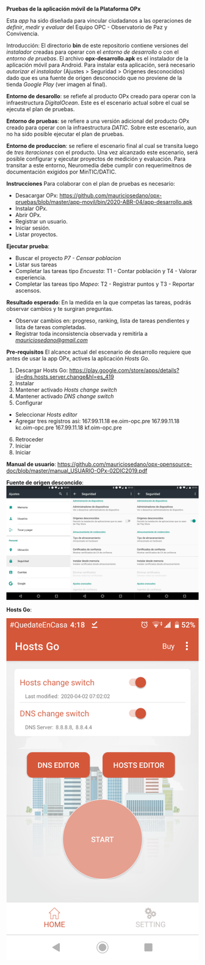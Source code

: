 **Pruebas de la aplicación móvil de la Plataforma OPx**

Esta *app* ha sido diseñada para vincular ciudadanos a las operaciones de *definir*, *medir* y *evaluar* del Equipo OPC - Observatorio de Paz y Convivencia. 

Introducción:
El directorio **bin** de este repositorio contiene versiones del *instalador* creadas para operar con el *entorno de desarrollo* o con el *entorno de pruebas*. El archivo **opx-desarrollo.apk** es el instalador de la aplicación móvil para Android. Para instalar esta aplicación, será necesario *autorizar el instalador* (Ajustes > Seguridad > Origenes desconocidos) dado que es una fuente de origen desconocido que no proviene de la tienda *Google Play* (ver imagen al final).


**Entorno de desarollo**: se refiefe al producto OPx creado para operar con la infraestructura *DigitalOcean*. Este es el escenario actual sobre el cual se ejecuta el plan de pruebas. 

**Entorno de pruebas**: se refiere a una versión adicional del producto OPx creado para operar con la infraestructura *DATIC*. Sobre este escenario, aun no ha sido posible ejecutar el plan de pruebas. 

**Entorno de produccion**: se refiere el escenario final al cual se transita luego de *tres iteraciones* con el producto. Una vez alcanzado este escenario, será posible configurar y ejecutar proyectos de medición y evaluación. Para transitar a este entorno, Neuromedia debe cumplir con requerimeitnos de documentación exigidos por MinTIC/DATIC.  


**Instrucciones**
Para colaborar con el plan de pruebas es necesario:
- Desacargar OPx: https://github.com/mauriciosedano/opx-pruebas/blob/master/app-movil/bin/2020-ABR-04/app-desarrollo.apk
- Instalar OPx.
- Abrir OPx.
- Registrar un usuario. 
- Iniciar sesión. 
- Listar proyectos. 

**Ejecutar prueba**:
- Buscar el proyecto *P7 - Censar poblacion* 
- Listar sus tareas
- Completar las tareas tipo *Encuesta*: T1 - Contar población y T4 - Valorar experiencia.
- Completar las tareas tipo *Mapeo*: T2 - Registrar puntos y T3 - Reportar ascensos.

**Resultado esperado**:
En la medida en la que competas las tareas, podrás observar cambios y te surgiran preguntas. 
- Observar cambios en: progreso, ranking, lista de tareas pendientes y lista de tareas completadas.
- Registrar toda inconsistencia observada y remitirla a *mauriciosedano@gmail.com*

**Pre-requisitos**
El alcance actual del escenario de desarrollo requiere que antes de usar la app OPx, actives la aplicación *Hosts Go*.
1. Descargar Hosts Go: https://play.google.com/store/apps/details?id=dns.hosts.server.change&hl=es_419
2. Instalar
3. Mantener activado *Hosts change switch*
4. Mantener activado *DNS change switch*
5. Configurar 
- Seleccionar *Hosts editor*
- Agregar tres registros asi:
167.99.11.18 ee.oim-opc.pre
167.99.11.18 kc.oim-opc.pre
167.99.11.18 kf.oim-opc.pre
6. Retroceder
7. Iniciar
4. Iniciar

**Manual de usuario**: https://github.com/mauriciosedano/opx-opensource-doc/blob/master/manual_USUARIO-OPx-02DIC2019.pdf

**Fuente de origen desconcido**:
![Imagen de origen desconocido](https://github.com/mauriciosedano/opx-pruebas/blob/master/app-movil/apk-origenes-desconocidos.jpg)

**Hosts Go**:

![Imagen Host Go Inicio](https://github.com/mauriciosedano/opx-pruebas/blob/master/app-movil/Screenshot_20200405-161844.png)
